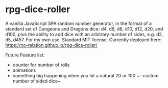 # rpg-dice-roller

A vanilla JavaScript SPA random number generator, in the format of a standard set of Dungeons and Dragons dice: d4, d6, d8, d10, d12, d20, and d100, plus the ability to add dice with an arbitrary number of sides, e.g. d2, d5, d457. For my own use. Standard MIT license. Currently deployed here: https://no-relation.github.io/rpg-dice-roller/

Future Feature list:
- counter for number of rolls
- animations
- something big happening when you hit a natural 20 or 100
~- custom number of sided dice~
